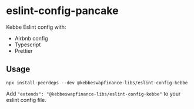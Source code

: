 # eslint-config-pancake

Kebbe Eslint config with:

- Airbnb config
- Typescript
- Prettier

## Usage

```
npx install-peerdeps --dev @kebbeswapfinance-libs/eslint-config-kebbe
```

Add `"extends": "@kebbeswapfinance-libs/eslint-config-kebbe"` to your eslint config file.
